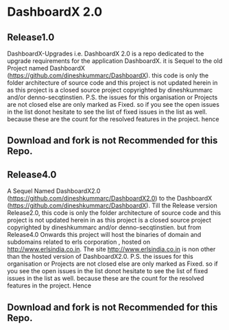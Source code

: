 DashboardX 2.0
==============

Release1.0
----------

DashboardX-Upgrades i.e. DashboardX 2.0 is a repo dedicated to the upgrade requirements for the application DashboardX. it is Sequel to the old Project named DashboardX (https://github.com/dineshkummarc/DashboardX).   this code is only the folder architecture of source code and this project is not updated herein in as this project is a closed source project copyrighted by dineshkummarc and/or denno-secqtinstien. P.S. the issues for this organisation or Projects are not closed else are only marked as Fixed. so if you see the open issues in the list donot hesitate to see the list of fixed issues in the list as well. because these are the count for the resolved features in the project. hence 

Download and fork is not Recommended for this Repo.
--------------------------------------------------

Release4.0
----------

A Sequel Named DashboardX2.0 (https://github.com/dineshkummarc/DashboardX2.0) to the DashboardX (https://github.com/dineshkummarc/DashboardX). Till the Release version Release2.0, this code is only the folder architecture of source code and this project is not updated herein in as this project is a closed source project copyrighted by dineshkummarc and/or denno-secqtinstien. but from Release4.0 Onwards this project will host the binaries of domain and subdomains related to erls corporation , hosted on http://www.erlsindia.co.in. The site http://www.erlsindia.co.in is non other than the hosted version of DashboardX2.0. P.S. the issues for this organisation or Projects are not closed else are only marked as Fixed. so if you see the open issues in the list donot hesitate to see the list of fixed issues in the list as well. because these are the count for the resolved features in the project. Hence 

Download and fork is not Recommended for this Repo.
-------------------------------------------------
